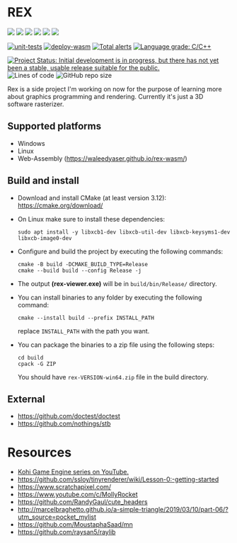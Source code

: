 # REX

[![](https://img.shields.io/badge/OS-windows--latest-blue)](https://github.com/WaleedYaser/rex)
[![](http://github-actions.40ants.com/WaleedYaser/rex/matrix.svg?only=unit-tests.build-desktop.windows-latest)](https://github.com/WaleedYaser/rex)
[![](https://img.shields.io/badge/OS-ubuntu--latest-blue)](https://github.com/WaleedYaser/rex)
[![](http://github-actions.40ants.com/WaleedYaser/rex/matrix.svg?only=unit-tests.build-desktop.ubuntu-latest)](https://github.com/WaleedYaser/rex)
[![](https://img.shields.io/badge/OS-web-blue)](https://github.com/WaleedYaser/rex)
[![](http://github-actions.40ants.com/WaleedYaser/rex/matrix.svg?only=unit-tests.build-web)](https://github.com/WaleedYaser/rex)

[![unit-tests](https://github.com/WaleedYaser/rex/actions/workflows/utests.yml/badge.svg)](https://github.com/WaleedYaser/rex/actions/workflows/utests.yml)
[![deploy-wasm](https://github.com/WaleedYaser/rex/actions/workflows/deploy_wasm.yml/badge.svg)](https://github.com/WaleedYaser/rex/actions/workflows/deploy_wasm.yml)
[![Total alerts](https://img.shields.io/lgtm/alerts/g/WaleedYaser/rex.svg?logo=lgtm&logoWidth=18)](https://lgtm.com/projects/g/WaleedYaser/rex/alerts/)
[![Language grade: C/C++](https://img.shields.io/lgtm/grade/cpp/g/WaleedYaser/rex.svg?logo=lgtm&logoWidth=18)](https://lgtm.com/projects/g/WaleedYaser/rex/context:cpp)

[![Project Status: Initial development is in progress, but there has not yet been a stable, usable release suitable for the public.](https://www.repostatus.org/badges/latest/wip.svg)](https://www.repostatus.org/#wip)
![Lines of code](https://img.shields.io/tokei/lines/github/WaleedYaser/rex)
![GitHub repo size](https://img.shields.io/github/repo-size/WaleedYaser/rex)

Rex is a side project I'm working on now for the purpose of learning more about graphics programming and rendering. Currently it's just a 3D software rasterizer.

## Supported platforms
- Windows
- Linux
- Web-Assembly (https://waleedyaser.github.io/rex-wasm/)

## Build and install
- Download and install CMake (at least version 3.12): https://cmake.org/download/
- On Linux make sure to install these dependencies:
	```
	sudo apt install -y libxcb1-dev libxcb-util-dev libxcb-keysyms1-dev libxcb-image0-dev
	```

- Configure and build the project by executing the following commands:
	```
	cmake -B build -DCMAKE_BUILD_TYPE=Release
	cmake --build build --config Release -j
	```
- The output **(rex-viewer.exe)** will be in `build/bin/Release/` directory.
- You can install binaries to any folder by executing the following command:
	```
	cmake --install build --prefix INSTALL_PATH
	```
	replace `INSTALL_PATH` with the path you want.
- You can package the binaries to a zip file using the following steps:
	```
	cd build
	cpack -G ZIP
	```
	You should have `rex-VERSION-win64.zip` file in the build directory.

## External
- https://github.com/doctest/doctest
- https://github.com/nothings/stb

# Resources
- [Kohi Game Engine series on YouTube.](https://www.youtube.com/playlist?list=PLv8Ddw9K0JPg1BEO-RS-0MYs423cvLVtj)
- https://github.com/ssloy/tinyrenderer/wiki/Lesson-0:-getting-started
- https://www.scratchapixel.com/
- https://www.youtube.com/c/MollyRocket
- https://github.com/RandyGaul/cute_headers
- http://marcelbraghetto.github.io/a-simple-triangle/2019/03/10/part-06/?utm_source=pocket_mylist
- https://github.com/MoustaphaSaad/mn
- https://github.com/raysan5/raylib

